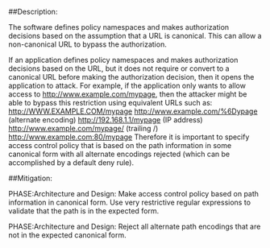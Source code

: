 ##Description:

The software defines policy namespaces and makes authorization decisions based on the assumption that a URL is canonical. This can allow a non-canonical URL to bypass the authorization.

If an application defines policy namespaces and makes authorization decisions based on the URL, but it does not require or convert to a canonical URL before making the authorization decision, then it opens the application to attack. For example, if the application only wants to allow access to http://www.example.com/mypage, then the attacker might be able to bypass this restriction using equivalent URLs such as: http://WWW.EXAMPLE.COM/mypage http://www.example.com/%6Dypage (alternate encoding) http://192.168.1.1/mypage (IP address) http://www.example.com/mypage/ (trailing /) http://www.example.com:80/mypage Therefore it is important to specify access control policy that is based on the path information in some canonical form with all alternate encodings rejected (which can be accomplished by a default deny rule).

##Mitigation:


PHASE:Architecture and Design:
Make access control policy based on path information in canonical form. Use very restrictive regular expressions to validate that the path is in the expected form.

PHASE:Architecture and Design:
Reject all alternate path encodings that are not in the expected canonical form.

